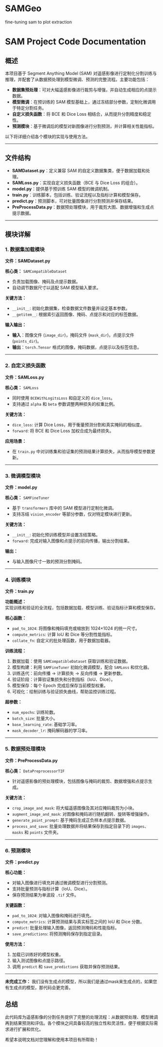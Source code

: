 # SAMGeo
fine-tuning sam to plot extraction
# SAM Project Code Documentation

## 概述

本项目基于 Segment Anything Model (SAM) 对遥感影像进行定制化分割训练与推理，并配套了从数据预处理到模型微调、预测的完整流程。主要功能包括：  
- **数据集预处理**：可对大幅遥感影像进行裁剪与增强，并自动生成相应的点提示数据。  
- **模型微调**：在预训练的 SAM 模型基础上，通过冻结部分参数，定制化微调用于特定分割任务。  
- **自定义损失函数**：将 BCE 和 Dice Loss 相结合，从而提升分割精度和稳定性。  
- **预测模块**：基于微调后的模型对新图像进行分割预测，并计算相关性能指标。

以下将详细介绍各个模块的实现与使用方法。

---

## 文件结构

- **SAMDataset.py**：定义兼容 SAM 的自定义数据集类，便于数据加载和处理。  
- **SAMLoss.py**：实现自定义损失函数（BCE 与 Dice Loss 的组合）。  
- **model.py**：提供基于预训练 SAM 模型的微调机制。  
- **train.py**：训练脚本，包括训练、验证流程以及指标计算和模型保存。  
- **predict.py**：预测脚本，可对批量图像进行分割预测并保存结果。  
- **PreProcessData.py**：数据预处理模块，用于裁剪大图、数据增强和生成点提示数据。

---

## 模块详解

### 1. 数据集加载模块
**文件：SAMDataset.py**

**核心类：** `SAMCompatibleDataset`  
- 负责加载图像、掩码及点提示数据。  
- 自动调节数据尺寸以适配 SAM 模型输入要求。

**关键方法：**  
- `__init__`: 初始化数据集，检查数据文件数量并设定基本参数。  
- `__getitem__`: 根据索引返回图像、掩码、点提示和对应的标签数据。

**输入输出：**  
- **输入**：图像文件 (`image_dir`)，掩码文件 (`mask_dir`)，点提示文件 (`points_dir`)。  
- **输出**：`torch.Tensor` 格式的图像，掩码数据，点提示以及标签信息。

---

### 2. 自定义损失函数
**文件：SAMLoss.py**

**核心类：** `SAMLoss`  
- 同时使用 `BCEWithLogitsLoss` 和自定义的 `dice_loss`。  
- 支持通过 `alpha` 和 `beta` 参数调整两种损失的权重比例。

**关键方法：**  
- `dice_loss`: 计算 Dice Loss，用于衡量预测分割和真实掩码的相似度。  
- `forward`: 将 BCE 和 Dice Loss 加权合成为最终损失。

**应用场景：**  
- 在 `train.py` 中对训练集和验证集的预测结果计算损失，从而指导模型参数更新。

---

### 3. 微调模型模块
**文件：model.py**

**核心类：** `SAMFineTuner`  
- 基于 `transformers` 库中的 SAM 模型进行定制化微调。  
- 支持冻结 `vision_encoder` 等部分参数，仅对特定模块进行更新。

**关键方法：**  
- `__init__`: 初始化预训练模型并设置冻结策略。  
- `forward`: 完成对输入图像和点提示的前向传播，输出分割结果。

**输出：**  
- 与输入图像尺寸一致的预测分割掩码。

---

### 4. 训练模块
**文件：train.py**

**功能概述：**  
实现训练和验证的全流程，包括数据加载、模型训练、验证指标计算和模型保存。

**核心函数：**  
- `pad_to_1024`: 将图像和掩码填充或缩放到 1024×1024 的统一尺寸。  
- `compute_metrics`: 计算 IoU 和 Dice 等分割性能指标。  
- `collate_fn`: 自定义的批处理函数，用于数据加载器。

**训练流程：**  
1. 数据加载：使用 `SAMCompatibleDataset` 获取训练和验证数据。  
2. 模型构建：利用 `SAMFineTuner` 初始化微调模型，配合 `SAMLoss` 和优化器。  
3. 训练迭代：前向传播 -> 计算损失 -> 反向传播 -> 更新参数。  
4. 验证阶段：计算验证集损失和分割指标（IoU、Dice）。  
5. 模型保存：每个 Epoch 完成后保存当前模型权重。  
6. 可视化：绘制训练与验证损失曲线，帮助监控训练过程。

**超参数：**  
- `num_epochs`: 训练轮数。  
- `batch_size`: 批量大小。  
- `base_learning_rate`: 基础学习率。  
- `mask_decoder_lr`: 掩码解码器的学习率。

---

### 5. 数据预处理模块
**文件：PreProcessData.py**

**核心类：** `DataPreprocessorTIF`  
- 针对遥感影像的预处理模块，包括图像与掩码的裁剪、数据增强和点提示生成。

**关键方法：**  
- `crop_image_and_mask`: 将大幅遥感图像及其对应掩码裁剪为小块。  
- `augment_image_and_mask`: 对图像和掩码进行随机翻转、旋转等增强操作。  
- `generate_point_prompt`: 基于掩码生成正负样本点提示数据。  
- `process_and_save`: 批量处理数据并将结果保存到指定目录下的 `images`、`masks` 和 `points` 文件夹。

---

### 6. 预测模块
**文件：predict.py**

**核心功能：**  
- 对输入图像进行填充并通过微调模型进行分割预测。  
- 支持批量预测与指标计算（IoU、Dice）。  
- 保存预测结果为单波段 `.tif` 文件。

**关键函数：**  
- `pad_to_1024`: 对输入图像和掩码进行填充。  
- `compute_metrics`: 计算预测结果与真实标签之间的 IoU 和 Dice 分数。  
- `predict`: 批量处理输入图像，返回预测掩码和性能指标。  
- `save_predictions`: 将预测掩码保存到指定目录。

**使用方法：**  
1. 加载已训练好的模型权重。  
2. 输入测试图像和点提示路径。  
3. 调用 `predict` 和 `save_predictions` 获取并保存预测结果。

---

**未完成工作：**
我们没有生成点的模型，所以我们是通过mask来生成点的，如果您有生成点的模型，那代码会更完善。

## 总结

此代码库为遥感影像的分割任务提供了完整的处理流程：从数据预处理、模型微调再到结果预测和评估。各个模块之间具备较高的独立性和灵活性，便于根据实际需求进行扩展和优化。


希望本说明文档对您理解和使用本项目有所帮助！
